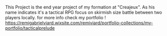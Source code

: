 This Project is the end year project of my formation at "Creajeux".
As his name indicates it's a tactical RPG focus on skirmish size battle between two players locally.
for more info check my portfolio !
https://remigabrielviard.wixsite.com/remiviard/portfolio-collections/my-portfolio/tacticalprelude
